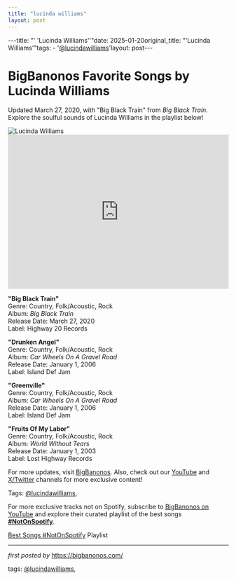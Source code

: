 ```yaml
---
title: "lucinda williams"
layout: post
---
```

---title: "' 'Lucinda Williams''"date: 2025-01-20original_title: "'Lucinda Williams'"tags:  - '[@lucindawilliams](/tags/lucindawilliams/)'layout: post---<!-- Title of the Post --><h1 >BigBanonos Favorite Songs by Lucinda Williams</h1> <!-- Introductory Text --><p >Updated March 27, 2020, with "Big Black Train" from <em>Big Black Train</em>. Explore the soulful sounds of Lucinda Williams in the playlist below!</p> <!-- Featured Image --><div > <img src="https://i.scdn.co/image/ab67616d0000b2731392b88fe5fd1f39ecdd17be" alt="Lucinda Williams" /></div> <!-- Spotify Embed --><div > <iframe src="https://open.spotify.com/embed/playlist/5tVOMUmCI3U9WSOjGhQ4G8?utm_source=generator" width="100%" height="352" frameborder="0" allowfullscreen="" allow="autoplay; clipboard-write; encrypted-media; fullscreen; picture-in-picture" loading="lazy"></iframe></div> <!-- Song Information --><div > <p><strong>"Big Black Train"</strong><br> Genre: Country, Folk/Acoustic, Rock<br> Album: <em>Big Black Train</em><br> Release Date: March 27, 2020<br> Label: Highway 20 Records</p> <p><strong>"Drunken Angel"</strong><br> Genre: Country, Folk/Acoustic, Rock<br> Album: <em>Car Wheels On A Gravel Road</em><br> Release Date: January 1, 2006<br> Label: Island Def Jam</p> <p><strong>"Greenville"</strong><br> Genre: Country, Folk/Acoustic, Rock<br> Album: <em>Car Wheels On A Gravel Road</em><br> Release Date: January 1, 2006<br> Label: Island Def Jam</p> <p><strong>"Fruits Of My Labor"</strong><br> Genre: Country, Folk/Acoustic, Rock<br> Album: <em>World Without Tears</em><br> Release Date: January 1, 2003<br> Label: Lost Highway Records</p></div> <!-- Footer Links --><div > <p>For more updates, visit <a href="https://bigbanonos.com/" target="_blank">BigBanonos</a>. Also, check out our <a href="https://www.youtube.com/[@BigBanonos](/tags/BigBanonos/)" target="_blank">YouTube</a> and <a href="https://x.com/bigbanonos" target="_blank">X/Twitter</a> channels for more exclusive content!</p></div> <!-- Tags --><p >Tags: [@lucindawilliams](/tags/lucindawilliams/),</p><!--Subscribe and Playlist Links--><div>    <p>For more exclusive tracks not on Spotify, subscribe to <a href="https://www.youtube.com/[@BigBanonos](/tags/BigBanonos/)" target="_blank">BigBanonos on YouTube</a> and explore their curated playlist of the best songs <strong>[#NotOnSpotify](/tags/NotOnSpotify/)</strong>.</p>    <p><a href="https://www.youtube.com/playlist?list=PLtuNtuTatqI0kFahUCbtbfenC_ET5O_tr" target="_blank">Best Songs [#NotOnSpotify](/tags/NotOnSpotify/) Playlist<br /></a></p></div><hr /><p><em>first posted by</em> <a href="https://bigbanonos.com/" rel="noopener" target="_new">https://bigbanonos.com/</a></p><p>tags: [@lucindawilliams](/tags/lucindawilliams/),</p>